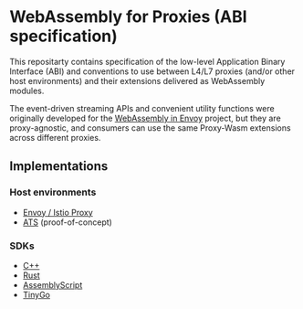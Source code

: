 # WebAssembly for Proxies (ABI specification)

This repositarty contains specification of the low-level Application Binary Interface (ABI) and
conventions to use between L4/L7 proxies (and/or other host environments) and their extensions
delivered as WebAssembly modules.

The event-driven streaming APIs and convenient utility functions were originally developed for
the [WebAssembly in Envoy] project, but they are proxy-agnostic, and consumers can use the same
Proxy-Wasm extensions across different proxies.

## Implementations

### Host environments

* [Envoy / Istio Proxy]
* [ATS] (proof-of-concept)

### SDKs

* [C++]
* [Rust]
* [AssemblyScript]
* [TinyGo]

[WebAssembly in Envoy]: docs/WebAssembly-in-Envoy.md
[Envoy / Istio Proxy]: https://github.com/envoyproxy/envoy-wasm
[ATS]: https://github.com/jplevyak/trafficserver/tree/wasm
[C++]: https://github.com/proxy-wasm/proxy-wasm-cpp-sdk
[Rust]: https://github.com/proxy-wasm/proxy-wasm-rust-sdk
[AssemblyScript]: https://github.com/solo-io/proxy-runtime
[TinyGo]: https://github.com/tetratelabs/proxy-wasm-go-sdk
